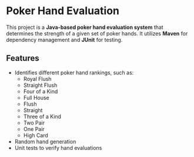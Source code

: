 # Poker Hand Evaluation

This project is a **Java-based poker hand evaluation system** that determines the strength of a given set of poker hands. It utilizes **Maven** for dependency management and **JUnit** for testing.

## Features
- Identifies different poker hand rankings, such as:
  - Royal Flush
  - Straight Flush
  - Four of a Kind
  - Full House
  - Flush
  - Straight
  - Three of a Kind
  - Two Pair
  - One Pair
  - High Card
- Random hand generation
- Unit tests to verify hand evaluations
